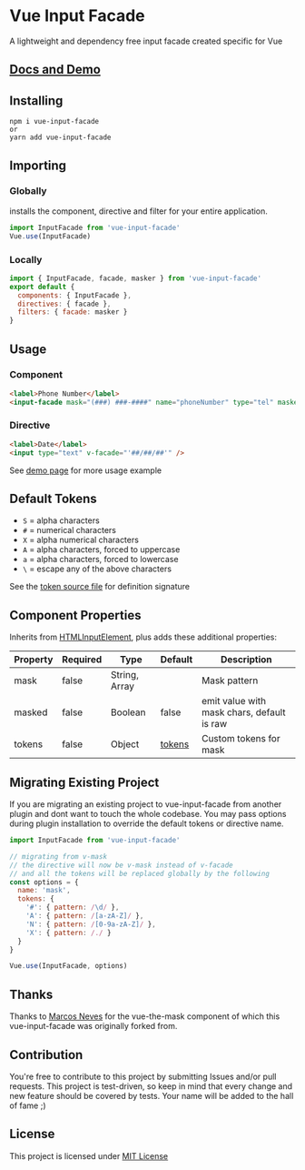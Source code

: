 # Vue Input Facade

A lightweight and dependency free input facade created specific for Vue

## [Docs and Demo](https://ronaldjerez.github.io/vue-input-facade)

## Installing

```
npm i vue-input-facade
or
yarn add vue-input-facade
```

## Importing

### Globally

installs the component, directive and filter for your entire application.

```javascript
import InputFacade from 'vue-input-facade'
Vue.use(InputFacade)
```

### Locally

```javascript
import { InputFacade, facade, masker } from 'vue-input-facade'
export default {
  components: { InputFacade },
  directives: { facade },
  filters: { facade: masker }
}
```

## Usage

### Component

```html
<label>Phone Number</label>
<input-facade mask="(###) ###-####" name="phoneNumber" type="tel" masked />
```

### Directive

```html
<label>Date</label>
<input type="text" v-facade="'##/##/##'" />
```

See [demo page](https://ronaldjerez.github.io/vue-input-facade) for more usage example

## Default Tokens

+ `S` = alpha characters
+ `#` = numerical characters
+ `X` = alpha numerical characters
+ `A` = alpha characters, forced to uppercase
+ `a` = alpha characters, forced to lowercase
+ `\` = escape any of the above characters

See the [token source file](src/tokens.js) for definition signature

## Component Properties

Inherits from [HTMLInputElement](https://developer.mozilla.org/en-US/docs/Web/API/HTMLInputElement), plus adds these additional properties:

| Property    | Required | Type          | Default                 | Description                                |
| ----------- | -------- | ------------- | ----------------------- | ------------------------------------------ |
| mask        | false    | String, Array |                         | Mask pattern                               |
| masked      | false    | Boolean       | false                   | emit value with mask chars, default is raw |
| tokens      | false    | Object        | [tokens](src/tokens.js) | Custom tokens for mask                     |

## Migrating Existing Project

If you are migrating an existing project to vue-input-facade from another plugin and dont want to touch the whole codebase.  You may pass options during plugin installation to override the default tokens or directive name.

```javascript
import InputFacade from 'vue-input-facade'

// migrating from v-mask
// the directive will now be v-mask instead of v-facade
// and all the tokens will be replaced globally by the following
const options = {
  name: 'mask',
  tokens: {
    '#': { pattern: /\d/ },
    'A': { pattern: /[a-zA-Z]/ },
    'N': { pattern: /[0-9a-zA-Z]/ },
    'X': { pattern: /./ }
  }
}

Vue.use(InputFacade, options)
```

## Thanks

Thanks to [Marcos Neves](https://vuejs-tips.github.io/) for the vue-the-mask component of which this vue-input-facade was originally forked from.

## Contribution

You're free to contribute to this project by submitting Issues and/or pull requests. This project is test-driven, so keep in mind that every change and new feature should be covered by tests. Your name will be added to the hall of fame ;)

## License

This project is licensed under [MIT License](http://en.wikipedia.org/wiki/MIT_License)
